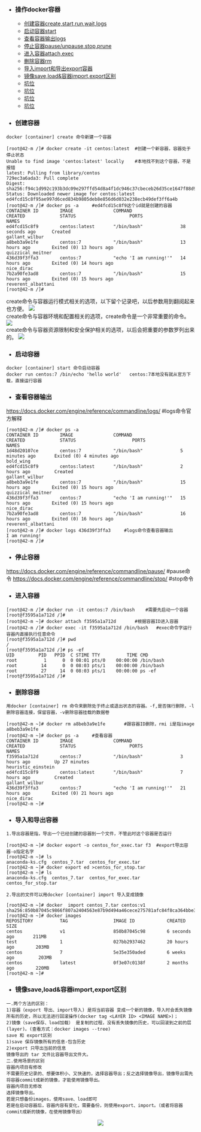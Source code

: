 + ### 操作docker容器
    + [创建容器create,start,run,wait,logs](#创建容器)
	+ [启动容器start](#启动容器)
	+ [查看容器输出logs](#查看容器输出)
	+ [停止容器pause/unpause,stop,prune](#停止容器)
	+ [进入容器attach,exec](#进入容器)
	+ [删除容器rm](#删除容器)
	+ [导入import和导出export容器](#导入和导出容器)
	+ [镜像save,load&容器import,export区别](#镜像save,load&容器import,export区别)
	+ [坑位](#坑位)
	+ [坑位](#坑位)
	+ [坑位](#坑位)
	+ [坑位](#坑位)
+ ### 创建容器
`docker [container] create 命令新建一个容器`    
```
[root@42-m /]# docker create -it centos:latest	#创建一个新容器，容器处于停止状态
Unable to find image 'centos:latest' locally	#本地找不到这个容器，不是报错
latest: Pulling from library/centos
729ec3a6ada3: Pull complete 
Digest: sha256:f94c1d992c193b3dc09e297ffd54d8a4f1dc946c37cbeceb26d35ce1647f88d9
Status: Downloaded newer image for centos:latest
ed4fcd15c8f95ae997d6ced834b9805deb8e856d6d032e238ecb49def3ff6a4b
[root@42-m /]# docker ps -a		#ed4fcd15c8f9这个id就是创建的容器
CONTAINER ID        IMAGE               COMMAND                  CREATED             STATUS                    PORTS               NAMES
ed4fcd15c8f9        centos:latest       "/bin/bash"              38 seconds ago      Created                                       gallant_wilbur
a8beb3a9e1fe        centos:7            "/bin/bash"              13 hours ago        Exited (0) 13 hours ago                       quizzical_meitner
436d39f3ffa3        centos:7            "echo 'I am running!'"   14 hours ago        Exited (0) 14 hours ago                       nice_dirac
7b2a90fe3ad8        centos:7            "/bin/bash"              15 hours ago        Exited (0) 15 hours ago                       reverent_albattani
[root@42-m /]#
```
create命令与容器运行模式相关的选项，以下留个记录吧，以后参数用到翻阅起来也方便。
![](https://github.com/Kingserch/Job-accumulation/blob/Docker/images/create1.jpg)  
create命令与容器环境和配置相关的选项，create命令是一个非常重要的命令。
![](https://github.com/Kingserch/Job-accumulation/blob/Docker/images/create2.jpg)  
create命令与容器资源限制和安全保护相关的选项，以后会把重要的参数罗列出来的。
![](https://github.com/Kingserch/Job-accumulation/blob/Docker/images/create3.jpg)  
+ ### 启动容器
`docker [container] start 命令启动容器`  
`docker run centos:7 /bin/echo 'hello world'   centos:7本地没有就从官方下载，直接运行容器`
+ ### 查看容器输出
https://docs.docker.com/engine/reference/commandline/logs/	#logs命令官方解释
```
[root@42-m /]# docker ps -a
CONTAINER ID        IMAGE               COMMAND                  CREATED             STATUS                     PORTS               NAMES
1d48d20107ce        centos:7            "/bin/bash"              5 minutes ago       Exited (0) 4 minutes ago                       bold_wing
ed4fcd15c8f9        centos:latest       "/bin/bash"              2 hours ago         Created                                        gallant_wilbur
a8beb3a9e1fe        centos:7            "/bin/bash"              15 hours ago        Exited (0) 15 hours ago                        quizzical_meitner
436d39f3ffa3        centos:7            "echo 'I am running!'"   15 hours ago        Exited (0) 15 hours ago                        nice_dirac
7b2a90fe3ad8        centos:7            "/bin/bash"              16 hours ago        Exited (0) 16 hours ago                        reverent_albattani
[root@42-m /]# docker logs 436d39f3ffa3		#logs命令查看容器输出
I am running!
[root@42-m /]#
```
+ ### 停止容器
https://docs.docker.com/engine/reference/commandline/pause/ #pause命令
https://docs.docker.com/engine/reference/commandline/stop/	#stop命令
+ ### 进入容器
```
[root@42-m /]# docker run -it centos:7 /bin/bash	#需要先启动一个容器
[root@f3595a1a712d /]#
[root@42-m ~]# docker attach f3595a1a712d		#根据容器ID进入容器
[root@42-m /]# docker exec -it f3595a1a712d /bin/bash	#exec命令字运行容器内直接执行任意命令
[root@f3595a1a712d /]# pwd
/
[root@f3595a1a712d /]# ps -ef
UID         PID   PPID  C STIME TTY          TIME CMD
root          1      0  0 08:01 pts/0    00:00:00 /bin/bash
root         14      0  0 08:03 pts/1    00:00:00 /bin/bash
root         27     14  0 08:03 pts/1    00:00:00 ps -ef
[root@f3595a1a712d /]#
```
+ ### 删除容器
`用docker [container] rm 命令来删除处于终止或退出状态的容器。-f,是否强行删除，-l删除容器连接，保留容器，-v删除容器挂载的数据卷`
```
[root@42-m ~]# docker rm a8beb3a9e1fe 		#跟容器ID删除，rmi i是指image 
a8beb3a9e1fe
[root@42-m ~]# docker ps -a		#查看容器
CONTAINER ID        IMAGE               COMMAND                  CREATED             STATUS                    PORTS               NAMES
f3595a1a712d        centos:7            "/bin/bash"              3 hours ago         Up 27 minutes                                 heuristic_einstein
ed4fcd15c8f9        centos:latest       "/bin/bash"              7 hours ago         Created                                       gallant_wilbur
436d39f3ffa3        centos:7            "echo 'I am running!'"   21 hours ago        Exited (0) 21 hours ago                       nice_dirac
[root@42-m ~]#
```
+ ### 导入和导出容器
`1.导出容器是指，导出一个已经创建的容器到一个文件，不管此时这个容器是否运行`
```
[root@42-m ~]# docker export -o centos_for_exec.tar f3	#export导出容器-o指定名字
[root@42-m ~]# ls
anaconda-ks.cfg  centos_7.tar  centos_for_exec.tar
[root@42-m ~]# docker export ed >centos_for_stop.tar
[root@42-m ~]# ls
anaconda-ks.cfg  centos_7.tar  centos_for_exec.tar  centos_for_stop.tar
```
`2.导出的文件可以用docker [container] import 导入变成镜像`
```
[root@42-m ~]# docker  import centos_7.tar centos:v1	
sha256:850b87045c9866f807a2404563e87b9d494a46cece275781afc84f8ca364bbe3
[root@42-m ~]# docker images
REPOSITORY          TAG                 IMAGE ID            CREATED             SIZE
centos              v1                  850b87045c98        6 seconds ago       211MB
test                1                   027bb2937462        20 hours ago        203MB
centos              7                   5e35e350aded        6 weeks ago         203MB
centos              latest              0f3e07c0138f        2 months ago        220MB
[root@42-m ~]#
```
+ ### 镜像save,load&容器import,export区别
```
一.两个方法的区别：
1)容器（export 导出、import导入) 是将当前容器 变成一个新的镜像，导入时会丢失镜像所有的历史，所以无法进行回滚操作(docker tag <LAYER ID> <IMAGE NAME>)；
2)镜像（save保存、load加载） 是复制的过程，没有丢失镜像的历史，可以回滚到之前的层(layer)。(查看方式：docker images --tree)
save 和 export区别
1)save 保存镜像所有的信息-包含历史
2)export 只导出当前的信息
镜像导出的 tar 文件比容器导出文件大。
二.使用场景的区别
容器内项目有修改
不需要历史记录的、想要体积小、又快速的，选择容器导出；反之选择镜像导出，镜像导出需先将容器commit成新的镜像，才能使用镜像导出。
容器内项目无修改
选择镜像导出。
若是只想备份images，使用save、load即可
若是在启动容器后，容器内容有变化，需要备份，则使用export、import。（或者将容器commit成新的镜像，在使用镜像导出）
```

<div align=center>
	<img src="https://github.com/Kingserch/Job-accumulation/blob/Docker/images/create3.jpg" > 
</div>
